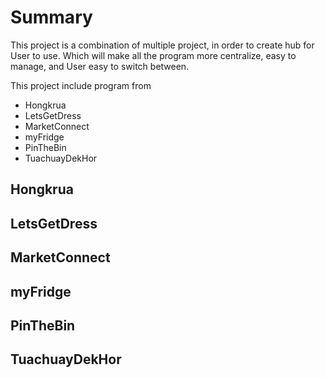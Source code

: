 # Summary
This project is a combination of multiple project, in order to create hub for User to use. Which will make all the program more centralize, easy to manage, and User easy to switch between.

This project include program from
* Hongkrua
* LetsGetDress
* MarketConnect
* myFridge
* PinTheBin
* TuachuayDekHor

## Hongkrua

## LetsGetDress

## MarketConnect

## myFridge

## PinTheBin

## TuachuayDekHor
